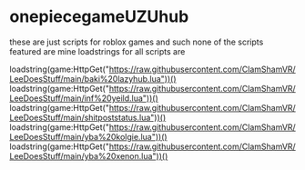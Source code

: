 # onepiecegameUZUhub
these are just scripts for roblox games and such
none of the scripts featured are mine
loadstrings for all scripts are

loadstring(game:HttpGet("https://raw.githubusercontent.com/ClamShamVR/LeeDoesStuff/main/baki%20lazyhub.lua"))()
loadstring(game:HttpGet("https://raw.githubusercontent.com/ClamShamVR/LeeDoesStuff/main/inf%20yeild.lua"))()
loadstring(game:HttpGet("https://raw.githubusercontent.com/ClamShamVR/LeeDoesStuff/main/shitpoststatus.lua"))()
loadstring(game:HttpGet("https://raw.githubusercontent.com/ClamShamVR/LeeDoesStuff/main/yba%20kolgie.lua"))()
loadstring(game:HttpGet("https://raw.githubusercontent.com/ClamShamVR/LeeDoesStuff/main/yba%20xenon.lua"))()
